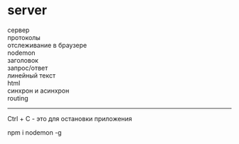 # server

сервер  
протоколы  
отслеживание в браузере  
nodemon  
заголовок  
запрос/ответ  
линейный текст  
html  
синхрон и асинхрон  
routing  

---  

Ctrl + C - это для остановки приложения  

npm i nodemon -g  